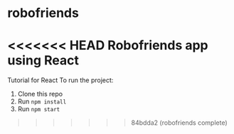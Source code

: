 # robofriends
<<<<<<< HEAD
Robofriends app using React
=======
Tutorial for React
To run the project:

1. Clone this repo
2. Run `npm install`
3. Run `npm start`
>>>>>>> 84bdda2 (robofriends complete)
